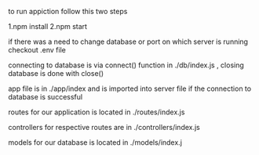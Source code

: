 to run appiction follow this two steps

1.npm install
2.npm start

if there was a need to change database or port on which server is running checkout .env file

connecting to database is via connect() function in ./db/index.js , closing database is done with close()

app file is in ./app/index and is imported into server file if the connection to database is successful

routes for our application is located in ./routes/index.js

controllers for respective routes are in ./controllers/index.js

models for our database is located in ./models/index.j
